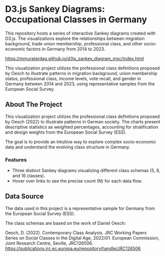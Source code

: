 # D3.js Sankey Diagrams: Occupational Classes in Germany

This repository hosts a series of interactive Sankey diagrams created with D3.js. The visualizations explore the relationships between migration background, trade union membership, professional class, and other socio-economic factors in Germany from 2014 to 2023.

https://mmuratardag.github.io/d3js_sankey_diagram_msc/index.html

This visualization project utilizes the professional class definitions proposed by Oesch to illustrate patterns in migration background, union membership status, professional class, income levels, vote recall, and gender in Germany between 2014 and 2023, using representative samples from the European Social Survey.

## About The Project
This visualization project utilizes the professional class definitions proposed by Oesch (2022) to illustrate patterns in German society. The charts present descriptive statistics as weighted percentages, accounting for stratification and design weights from the European Social Survey (ESS).

The goal is to provide an intuitive way to explore complex socio-economic data and understand the evolving class structure in Germany.

### Features
- Three distinct Sankey diagrams visualizing different class schemas (5, 8, and 16 classes).
- Hover over links to see the precise count (N) for each data flow.

## Data Source
The data used in this project is a representative sample for Germany from the European Social Survey (ESS).

The class schemas are based on the work of Daniel Oesch:

Oesch, D. (2022). Contemporary Class Analysis. JRC Working Papers Series on Social Classes in the Digital Age, 2022/01. European Commission, Joint Research Centre, Seville, JRC126506. https://publications.jrc.ec.europa.eu/repository/handle/JRC126506